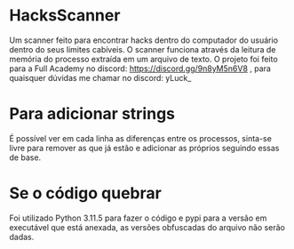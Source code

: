 # HacksScanner
Um scanner feito para encontrar hacks dentro do computador do usuário dentro do seus limites cabíveis. O scanner funciona através da leitura de memória do processo extraída em um arquivo de texto. O projeto foi feito para a Full Academy no discord: https://discord.gg/9n8yM5n6V8 , para quaisquer dúvidas me chamar no discord: yLuck_

# Para adicionar strings
É possível ver em cada linha as diferenças entre os processos, sinta-se livre para remover as que já estão e adicionar as próprios seguindo essas de base.

# Se o código quebrar
Foi utilizado Python 3.11.5 para fazer o código e pypi para a versão em executável que está anexada, as versões obfuscadas do arquivo não serão dadas.
